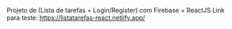 Projeto de (Lista de tarefas + Login/Register) com Firebase + ReactJS 
Link para teste:
https://listatarefas-react.netlify.app/

